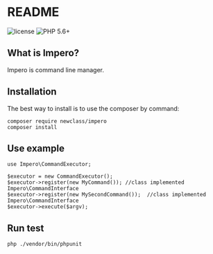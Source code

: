 README
======

![license](https://img.shields.io/packagist/l/bafs/via.svg?style=flat-square)
![PHP 5.6+](https://img.shields.io/badge/PHP-5.5+-brightgreen.svg?style=flat-square)

What is Impero?
-----------------

Impero is command line manager.

Installation
------------

The best way to install is to use the composer by command:

    composer require newclass/impero
    composer install

Use example
-------------
    use Impero\CommandExecutor;
    
    $executor = new CommandExecutor();
    $executor->register(new MyCommand()); //class implemented Impero\CommandInterface
    $executor->register(new MySecondCommand());  //class implemented Impero\CommandInterface
    $executor->execute($argv);
    
Run test
-------------
    php ./vendor/bin/phpunit
